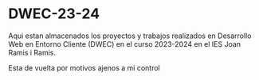 # DWEC-23-24

Aqui estan almacenados los proyectos y trabajos realizados en Desarrollo Web en Entorno Cliente (DWEC) en el curso 2023-2024 en el IES Joan Ramis i Ramis.

Esta de vuelta por motivos ajenos a mi control
